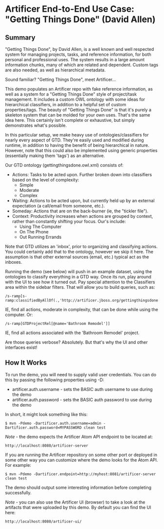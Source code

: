 # Artificer End-to-End Use Case: "Getting Things Done" (David Allen)

## Summary

"Getting Things Done", by David Allen, is a well known and well respected system for managing projects, tasks, and
reference information, for both personal and professional uses.  The system results in a large amount information
chunks, many of which are related and dependent.  Custom tags are also needed, as well as hierarchical metadata.

Sound familiar?  "Getting Things Done", meet Artificer...

This demo populates an Artificer repo with fake reference information, as well as a system for a "Getting Things Done"
style of project/task management.  It includes a custom OWL ontology with some ideas for hierarchical classifiers, in
addition to a helpful set of custom properties/tags.  The beauty of "Getting Things Done" is that it's purely a
skeleton system that can be molded for your own uses.  That's the same idea here.  This certainly isn't complete
or exhaustive, but simply demonstrates what's possible.

In this particular setup, we make heavy use of ontologies/classifiers for nearly every aspect of GTD.  They're easily
used and modified during runtime, in addition to having the benefit of being hierarchical in nature.  However, note
that this could also be implemented using generic properties (essentially making them 'tags') as an alternative.

Our GTD ontology (gettingthingsdone.owl.xml) consists of:

* Actions: Tasks to be acted upon.  Further broken down into classifiers based on the level of complexity:
    * Simple
    * Moderate
    * Complex
* Waiting: Actions to be acted upon, but currently held up by an external expectation (a call/email from someone, etc.).
* Someday: Actions that are on the back-burner (ie, the "tickler file").
* Context: Productivity increases when actions are grouped by context, rather than constantly shifting your focus.  Our's include:
	* Using The Computer
	* On The Phone
	* Out Running Errands

Note that GTD utilizes an 'inbox', prior to organizing and classifying actions.  You could certainly add that to the
ontology, however we skip it here.  The assumption is that other external sources (email, etc.) typical act as the
inboxes.

Running the demo (see below) will push in an example dataset, using the ontologies to classify everything in a GTD way.
Once its run, play around with the UI to see how it turned out.  Pay special attention to the Classifiers area within
the sidebar filters.  That will allow you to build queries, such as:

	/s-ramp[s-ramp:classifiedByAllOf(.,'http://artificer.jboss.org/gettingthingsdone.owl#ModerateAction','http://artificer.jboss.org/gettingthingsdone.owl#ComputerContext')]

IE, find all actions, moderate in complexity, that can be done while using the computer.  Or:

	/s-ramp[GTDProjectRel[@name='Bathroom Remodel']]

IE, find all actions associated with the 'Bathroom Remodel' project.

Are those queries verbose?  Absolutely.  But that's why the UI and other interfaces exist!

## How It Works

To run the demo, you will need to supply valid user credentials.  You can do this
by passing the following properties using -D:

* artificer.auth.username - sets the BASIC auth username to use during the demo
* artificer.auth.password - sets the BASIC auth password to use during the demo

In short, it might look something like this:

	$ mvn -Pdemo -Dartificer.auth.username=admin -Dartificer.auth.password=MYPASSWORD clean test

*Note* - the demo expects the Artificer Atom API endpoint to be located at:

	http://localhost:8080/artificer-server

If you are running the Artificer repository on some other port or deployed in some other way
you can customize where the demo looks for the Atom API.  For example:

	$ mvn -Pdemo -Dartificer.endpoint=http://myhost:8081/artificer-server clean test

The demo should output some interesting information before completing successfully.

*Note* - you can also use the Artificer UI (browser) to take a look at the artifacts that were
uploaded by this demo.  By default you can find the UI here:

	http://localhost:8080/artificer-ui/
